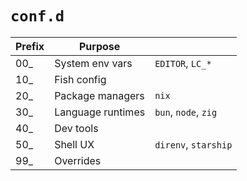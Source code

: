 # `conf.d`

| Prefix | Purpose           |                      |
| ------ | ----------------- | -------------------- |
| 00\_   | System env vars   | `EDITOR`, `LC_*`     |
| 10\_   | Fish config       |                      |
| 20\_   | Package managers  | `nix`                |
| 30\_   | Language runtimes | `bun`, `node`, `zig` |
| 40\_   | Dev tools         |                      |
| 50\_   | Shell UX          | `direnv`, `starship` |
| 99\_   | Overrides         |                      |
